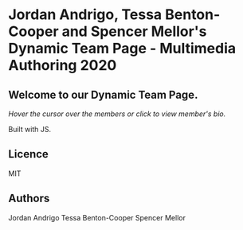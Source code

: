 # Jordan Andrigo, Tessa Benton-Cooper and Spencer Mellor's Dynamic Team Page - Multimedia Authoring 2020

## Welcome to our Dynamic Team Page.

*Hover the cursor over the members or click to view member's bio.*

Built with JS.

## Licence
MIT

## Authors
Jordan Andrigo
Tessa Benton-Cooper
Spencer Mellor